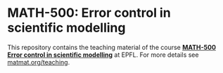 # MATH-500: Error control in scientific modelling

This repository contains the teaching material of the course
[**MATH-500 Error control in scientific modelling**](https://staging-edu.epfl.ch/coursebook/en/error-control-in-scientific-modelling-MATH-500)
at EPFL. For more details
see [matmat.org/teaching](https://matmat.org/teaching/error-control).
